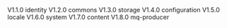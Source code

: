 V1.1.0 identity 
V1.2.0 commons 
V1.3.0 storage 
V1.4.0 configuration
V1.5.0 locale 
V1.6.0 system 
V1.7.0 content 
V1.8.0 mq-producer